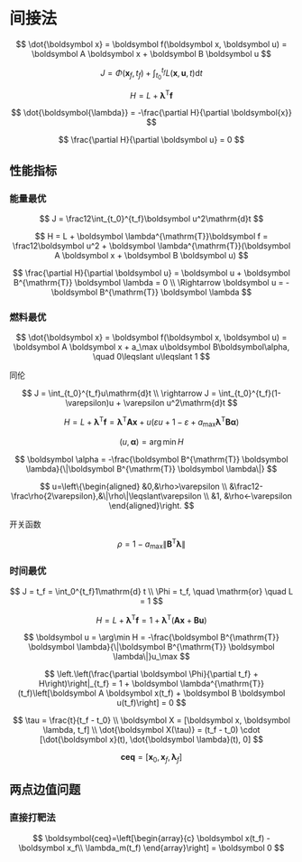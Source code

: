 # 间接法

$$
\dot{\boldsymbol x} = \boldsymbol f(\boldsymbol x, \boldsymbol u) = \boldsymbol A \boldsymbol x + \boldsymbol B \boldsymbol u
$$

$$
J = \Phi(\boldsymbol x_f, t_f) + \int_{t_0}^{t_f}L(\boldsymbol x, \boldsymbol u, t)\mathrm{d}t
$$

$$
H = L + \boldsymbol \lambda^{\mathrm{T}}\boldsymbol f
$$

$$
\dot{\boldsymbol{\lambda}} = -\frac{\partial H}{\partial \boldsymbol{x}}
$$

$$
\frac{\partial H}{\partial \boldsymbol u} = 0
$$


## 性能指标

### 能量最优

$$
J = \frac12\int_{t_0}^{t_f}\boldsymbol u^2\mathrm{d}t
$$

$$
H = L + \boldsymbol \lambda^{\mathrm{T}}\boldsymbol f = \frac12\boldsymbol u^2 + \boldsymbol \lambda^{\mathrm{T}}(\boldsymbol A \boldsymbol x + \boldsymbol B \boldsymbol u)
$$

$$
\frac{\partial H}{\partial \boldsymbol u} = \boldsymbol u + \boldsymbol B^{\mathrm{T}} \boldsymbol \lambda = 0 \\
\Rightarrow \boldsymbol u = -\boldsymbol B^{\mathrm{T}} \boldsymbol \lambda
$$

### 燃料最优

$$
\dot{\boldsymbol x} = \boldsymbol f(\boldsymbol x, \boldsymbol u) = \boldsymbol A \boldsymbol x + a_\max u\boldsymbol B\boldsymbol\alpha, \quad 0\leqslant u\leqslant 1
$$

同伦

$$
J = \int_{t_0}^{t_f}u\mathrm{d}t \\
\rightarrow J = \int_{t_0}^{t_f}(1-\varepsilon)u + \varepsilon u^2\mathrm{d}t
$$

$$
H = L + \boldsymbol \lambda^{\mathrm{T}}\boldsymbol f = \boldsymbol \lambda^{\mathrm{T}}\boldsymbol A \boldsymbol x + u\left(\varepsilon u + 1 - \varepsilon + a_\max\boldsymbol\lambda^\mathrm{T}\boldsymbol B\boldsymbol \alpha\right)
$$

$$
(u, \boldsymbol \alpha) = \arg\min H
$$

$$
\boldsymbol \alpha = -\frac{\boldsymbol B^{\mathrm{T}} \boldsymbol \lambda}{\|\boldsymbol B^{\mathrm{T}} \boldsymbol \lambda\|}
$$

$$
u=\left\{\begin{aligned}
&0,&\rho>\varepsilon \\
&\frac12-\frac\rho{2\varepsilon},&\|\rho\|\leqslant\varepsilon \\
&1, &\rho<-\varepsilon
\end{aligned}\right.
$$

开关函数

$$
\rho=1-a_\max\|\boldsymbol B^{\mathrm{T}} \boldsymbol \lambda\|
$$

### 时间最优

$$
J = t_f = \int_0^{t_f}1\mathrm{d} t \\
\Phi = t_f, \quad \mathrm{or} \quad L = 1
$$

$$
H = L + \boldsymbol \lambda^{\mathrm{T}}\boldsymbol f = 1 + \boldsymbol \lambda^{\mathrm{T}}(\boldsymbol A \boldsymbol x + \boldsymbol B \boldsymbol u)
$$

$$
\boldsymbol u = \arg\min H = -\frac{\boldsymbol B^{\mathrm{T}} \boldsymbol \lambda}{\|\boldsymbol B^{\mathrm{T}} \boldsymbol \lambda\|}u_\max
$$

$$
\left.\left(\frac{\partial \boldsymbol \Phi}{\partial t_f} + H\right)\right|_{t_f} = 1 + \boldsymbol \lambda^{\mathrm{T}}(t_f)\left[\boldsymbol A \boldsymbol x(t_f) + \boldsymbol B \boldsymbol u(t_f)\right] = 0
$$


$$
\tau = \frac{t}{t_f - t_0} \\
\boldsymbol X = [\boldsymbol x, \boldsymbol \lambda, t_f] \\
\dot{\boldsymbol X(\tau)} = (t_f - t_0) \cdot [\dot{\boldsymbol x}(t), \dot{\boldsymbol \lambda}(t), 0]
$$

$$
\boldsymbol{ceq}=[\boldsymbol x_0, \boldsymbol x_f, \boldsymbol \lambda_f]
$$

## 两点边值问题

### 直接打靶法

$$
\boldsymbol{ceq}=\left[\begin{array}{c}
\boldsymbol x(t_f) - \boldsymbol x_f\\
\lambda_m(t_f)
\end{array}\right] = \boldsymbol 0
$$

